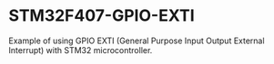 # STM32F407-GPIO-EXTI
Example of using GPIO EXTI (General Purpose Input Output External Interrupt) with STM32 microcontroller.

